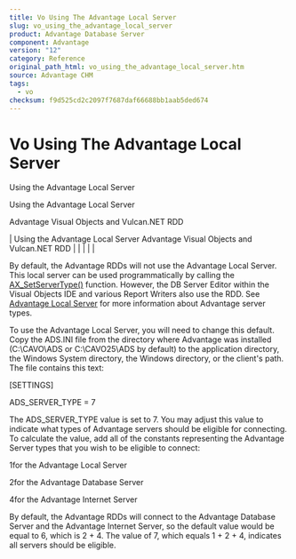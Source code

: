 ```yaml
---
title: Vo Using The Advantage Local Server
slug: vo_using_the_advantage_local_server
product: Advantage Database Server
component: Advantage
version: "12"
category: Reference
original_path_html: vo_using_the_advantage_local_server.htm
source: Advantage CHM
tags:
  - vo
checksum: f9d525cd2c2097f7687daf66688bb1aab5ded674
---
```


# Vo Using The Advantage Local Server

Using the Advantage Local Server

Using the Advantage Local Server

Advantage Visual Objects and Vulcan.NET RDD

| Using the Advantage Local Server  Advantage Visual Objects and Vulcan.NET RDD |  |  |  |  |

By default, the Advantage RDDs will not use the Advantage Local Server. This local server can be used programmatically by calling the [AX\_SetServerType()](vo_ax_setservertype.md) function. However, the DB Server Editor within the Visual Objects IDE and various Report Writers also use the RDD. See [Advantage Local Server](master_advantage_local_server.md) for more information about Advantage server types.

To use the Advantage Local Server, you will need to change this default. Copy the ADS.INI file from the directory where Advantage was installed (C:\CAVO\ADS or C:\CAVO25\ADS by default) to the application directory, the Windows System directory, the Windows directory, or the client's path. The file contains this text:

[SETTINGS]

ADS\_SERVER\_TYPE = 7

The ADS\_SERVER\_TYPE value is set to 7. You may adjust this value to indicate what types of Advantage servers should be eligible for connecting. To calculate the value, add all of the constants representing the Advantage Server types that you wish to be eligible to connect:

1for the Advantage Local Server

2for the Advantage Database Server

4for the Advantage Internet Server

By default, the Advantage RDDs will connect to the Advantage Database Server and the Advantage Internet Server, so the default value would be equal to 6, which is 2 + 4. The value of 7, which equals 1 + 2 + 4, indicates all servers should be eligible.
